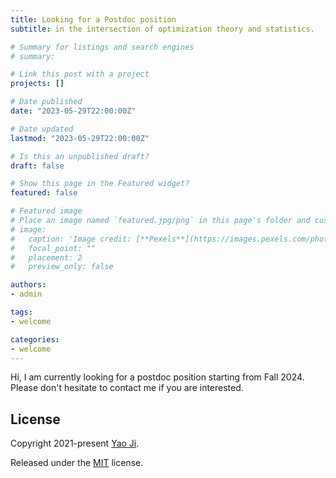 ```yaml
---
title: Looking for a Postdoc position 
subtitle: in the intersection of optimization theory and statistics.

# Summary for listings and search engines
# summary: 

# Link this post with a project
projects: []

# Date published
date: "2023-05-29T22:00:00Z"

# Date updated
lastmod: "2023-05-29T22:00:00Z"

# Is this an unpublished draft?
draft: false

# Show this page in the Featured widget?
featured: false

# Featured image
# Place an image named `featured.jpg/png` in this page's folder and customize its options here.
# image:
#   caption: 'Image credit: [**Pexels**](https://images.pexels.com/photos/5598288/pexels-photo-5598288.jpeg?auto=compress&cs=tinysrgb&dpr=3&h=750&w=1260)'
#   focal_point: ""
#   placement: 2
#   preview_only: false

authors:
- admin

tags:
- welcome

categories:
- welcome
---
```


Hi, I am currently looking for a postdoc position starting from Fall 2024. Please don't hesitate to contact me if you are interested.  

## License

Copyright 2021-present [Yao Ji](https://yaoji.netlify.com/).

Released under the [MIT](https://github.com/wowchemy/wowchemy-hugo-modules/blob/master/LICENSE.md) license.
